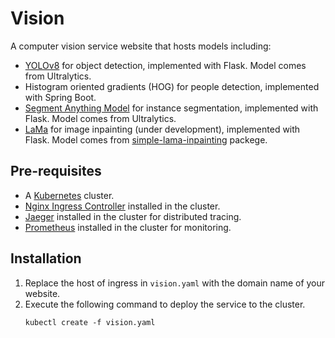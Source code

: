 # Vision

A computer vision service website that hosts models including:
- [YOLOv8](https://docs.ultralytics.com/models/yolov8/) for object detection, implemented with Flask. Model comes from Ultralytics.
- Histogram oriented gradients (HOG) for people detection, implemented with Spring Boot.
- [Segment Anything Model](https://docs.ultralytics.com/models/sam/) for instance segmentation, implemented with Flask. Model comes from Ultralytics.
- [LaMa](https://github.com/advimman/lama) for image inpainting (under development), implemented with Flask. Model comes from [simple-lama-inpainting](https://pypi.org/project/simple-lama-inpainting/) packege.

## Pre-requisites
- A [Kubernetes](https://kubernetes.io/) cluster.
- [Nginx Ingress Controller](https://kubernetes.github.io/ingress-nginx/) installed in the cluster.
- [Jaeger](https://www.jaegertracing.io/) installed in the cluster for distributed tracing.
- [Prometheus](https://prometheus.io/) installed in the cluster for monitoring.

## Installation
1. Replace the host of ingress in `vision.yaml` with the domain name of your website.
2. Execute the following command to deploy the service to the cluster.
    ```
    kubectl create -f vision.yaml
    ```